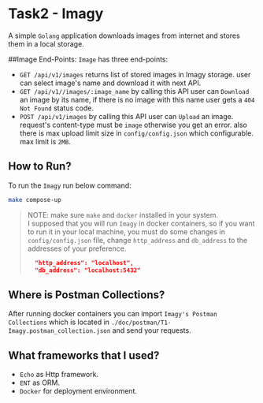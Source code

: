 # Task2 - Imagy
A simple `Golang` application downloads images from internet and stores them in a local storage.

##Image End-Points:
`Image` has three end-points:
* `GET /api/v1/images` returns list of stored images in Imagy storage. user can select image's name and download it with next API. 
* `GET /api/v1//images/:image_name` by calling this API user can `Download` an image by its name, if there is no image with this name user gets a `404 Not Found` status code.
* `POST /api/v1/images` by calling this API user can `Upload` an image. request's content-type must be `image` otherwise you get an error. also there is max upload limit size in `config/config.json` which configurable. max limit is `2MB`.

## How to Run?
To run the `Imagy` run below command:
```bash
make compose-up
```

>NOTE: make sure `make` and `docker` installed in your system. </br>
> I supposed that you will run `Imagy` in docker containers, so if you want to run it in your local machine, you must do some changes in `config/config.json` file, change `http_address` and `db_address` to the addresses of your preference.
> ```json
>   "http_address": "localhost",
>   "db_address": "localhost:5432"
> ```

## Where is Postman Collections?
After running docker containers you can import `Imagy's Postman Collections` which is located in `./doc/postman/T1-Imagy.postman_collection.json` and send your requests.

## What frameworks that I used?
* `Echo` as Http framework.
* `ENT` as ORM.
* `Docker` for deployment environment.
